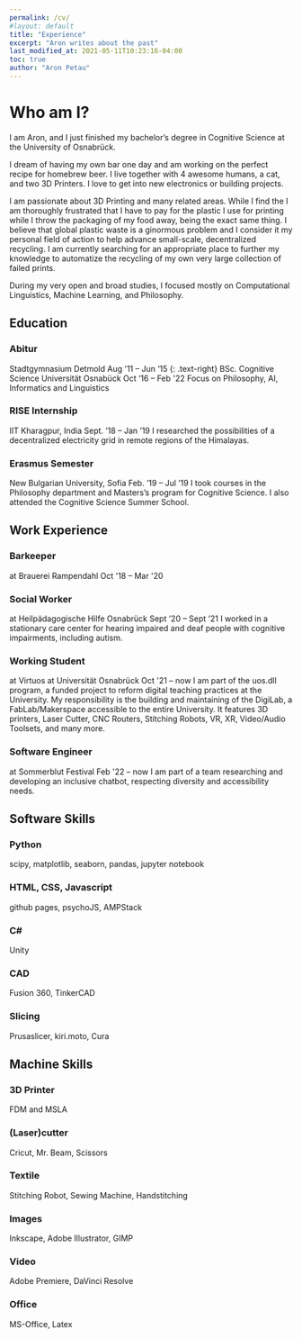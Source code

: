 ```yaml
---
permalink: /cv/
#layout: default
title: "Experience"
excerpt: "Aron writes about the past"
last_modified_at: 2021-05-11T10:23:16-04:00
toc: true
author: "Aron Petau"
---
```

# Who am I?
I am Aron, and I just finished my bachelor’s degree in Cognitive Science at the University of Osnabrück.

I dream of having my own bar one day and am working on the perfect recipe for homebrew beer.
I live together with 4 awesome humans, a cat, and two 3D Printers.
I love to get into new electronics or building projects.

I am passionate about 3D Printing and many related areas. While I find the I am thoroughly frustrated that I have to pay for the plastic I use for printing while I throw the packaging of my food away, being the exact same thing.
I believe that global plastic waste is a ginormous problem and I consider it my personal field of action to help advance small-scale, decentralized recycling.
I am currently searching for an appropriate place to further my knowledge to automatize the recycling of my own very large collection of failed prints.

During my very open and broad studies, I focused mostly on Computational Linguistics, Machine Learning, and Philosophy.


## Education
### Abitur
Stadtgymnasium Detmold
Aug '11 – Jun ‘15
{: .text-right}
BSc. Cognitive Science
Universität Osnabück
Oct ‘16 – Feb '22
Focus on Philosophy, AI, Informatics and Linguistics

### RISE Internship
IIT Kharagpur, India
Sept. ’18 – Jan ’19
I researched the possibilities of a decentralized electricity grid in remote regions of the Himalayas.

### Erasmus Semester
New Bulgarian University, Sofia
Feb. ’19 – Jul ’19
I took courses in the Philosophy department and Masters’s program for Cognitive Science. I also attended the Cognitive Science Summer School.

## Work Experience
### Barkeeper
at Brauerei Rampendahl
Oct '18 – Mar '20

### Social Worker
at Heilpädagogische Hilfe Osnabrück
Sept ’20 – Sept ’21
I worked in a stationary care center for hearing impaired and deaf people with cognitive impairments, including autism.

### Working Student
at Virtuos at Universität Osnabrück
Oct '21 – now
I am part of the uos.dll program, a funded project to reform digital teaching practices at the University. My responsibility is the building and maintaining of the DigiLab, a FabLab/Makerspace accessible to the entire University. It features 3D printers, Laser Cutter, CNC Routers, Stitching Robots, VR, XR, Video/Audio Toolsets, and many more.

### Software Engineer
at Sommerblut Festival
Feb '22 – now
I am part of a team researching and developing an inclusive chatbot, respecting diversity and accessibility needs.

## Software Skills
### Python
scipy, matplotlib, seaborn, pandas, jupyter notebook
### HTML, CSS, Javascript
github pages, psychoJS, AMPStack
### C#
Unity
### CAD
Fusion 360, TinkerCAD
### Slicing
Prusaslicer, kiri.moto, Cura
## Machine Skills
### 3D Printer
FDM and MSLA
### (Laser)cutter
Cricut, Mr. Beam, Scissors
### Textile
Stitching Robot, Sewing Machine, Handstitching
### Images
Inkscape, Adobe Illustrator, GIMP
### Video
Adobe Premiere, DaVinci Resolve
### Office
MS-Office, Latex
